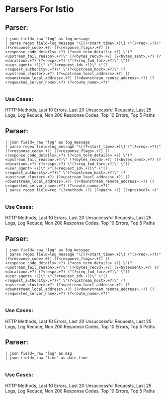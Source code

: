 # Parsers For Istio

## Parser:
```
| json field=_raw "log" as log_message
| parse regex field=log_message "\[(?<start_time>.+)\] \"(?<req>.+?)\" (?<response_code>.+?) (?<response_flags>.+?) (?<response_code_details>.+?) (?<con_term_details>.+?) \"(?<upstream_fail_reason>.+?)\" (?<bytes_recvd>.+?) (?<bytes_sent>.+?) (?<duration>.+?) (?<resp>.+?) \"(?<req_fwd_for>.+?)\" \"(?<user_agent>.+?)\" \"(?<request_id>.+?)\" \"(?<request_authority>.+?)\" \"(?<upstream_host>.+?)\" (?<upstream_cluster>.+?) (?<upstream_loacl_address>.+?) (?<downstream_local_address>.+?) (?<downstream_remote_address>.+?) (?<requested_server_name>.+?) (?<route_name>.+?)"
 
```
### Use Cases:
HTTP Methods, Last 10 Errors, Last 20 Unsuccessful Requests, Last 25 Logs, Log Reduce, Non 200 Response Codes, Top 10 Errors, Top 5 Paths



## Parser:
```
| json field=_raw "log" as log_message
| parse regex field=log_message "\[(?<start_time>.+)\] \"(?<req>.+?)\" (?<response_code>.+?) (?<response_flags>.+?) (?<response_code_details>.+?) (?<con_term_details>.+?) \"(?<upstream_fail_reason>.+?)\" (?<bytes_recvd>.+?) (?<bytes_sent>.+?) (?<duration>.+?) (?<resp>.+?) \"(?<req_fwd_for>.+?)\" \"(?<user_agent>.+?)\" \"(?<request_id>.+?)\" \"(?<request_authority>.+?)\" \"(?<upstream_host>.+?)\" (?<upstream_cluster>.+?) (?<upstream_loacl_address>.+?) (?<downstream_local_address>.+?) (?<downstream_remote_address>.+?) (?<requested_server_name>.+?) (?<route_name>.+?)"
| parse regex field=req "(?<method>.+?) (?<path>.+?) (?<protocol>.+)"
 
```
### Use Cases:
HTTP Methods, Last 10 Errors, Last 20 Unsuccessful Requests, Last 25 Logs, Log Reduce, Non 200 Response Codes, Top 10 Errors, Top 5 Paths



## Parser:
```
| json field=_raw "log" as log_message
| parse regex field=log_message "\[(?<start_time>.+)\] \"(?<req>.+?)\" (?<response_code>.+?) (?<response_flags>.+?) (?<response_code_details>.+?) (?<con_term_details>.+?) \"(?<upstream_fail_reason>.+?)\" (?<bytes_recvd>.+?) (?<bytessent>.+?) (?<duration>.+?) (?<resp>.+?) \"(?<req_fwd_for>.+?)\" \"(?<user_agent>.+?)\" \"(?<request_id>.+?)\" \"(?<request_authority>.+?)\" \"(?<upstream_host>.+?)\" (?<upstream_cluster>.+?) (?<upstream_loacl_address>.+?) (?<downstream_local_address>.+?) (?<downstream_remote_address>.+?) (?<requested_server_name>.+?) (?<route_name>.+?)"
 
```
### Use Cases:
HTTP Methods, Last 10 Errors, Last 20 Unsuccessful Requests, Last 25 Logs, Log Reduce, Non 200 Response Codes, Top 10 Errors, Top 5 Paths



## Parser:
```
| json field=_raw "log" as msg
| json field=_raw "time" as date_time
 
```
### Use Cases:
HTTP Methods, Last 10 Errors, Last 20 Unsuccessful Requests, Last 25 Logs, Log Reduce, Non 200 Response Codes, Top 10 Errors, Top 5 Paths


